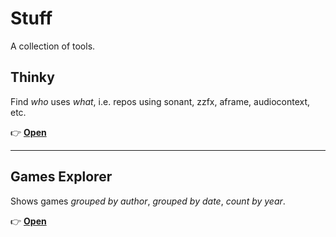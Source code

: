 
# Stuff

A collection of tools.


## Thinky

Find *who* uses *what*, i.e. repos using sonant, zzfx, aframe, audiocontext, etc.

👉 **[Open](https://bacionejs.github.io/stuff/thinky.html)**  


---


## Games Explorer

Shows games *grouped by author*, *grouped by date*, *count by year*.

👉 **[Open](https://bacionejs.github.io/stuff/games.html)**



